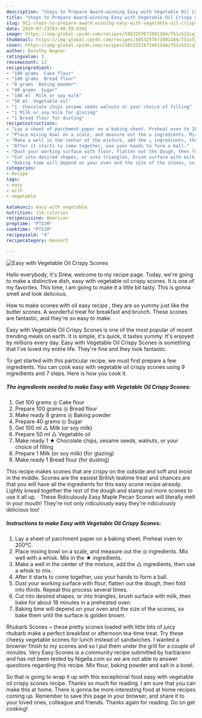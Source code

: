 ```yaml
---
description: "Steps to Prepare Award-winning Easy with Vegetable Oil Crispy Scones"
title: "Steps to Prepare Award-winning Easy with Vegetable Oil Crispy Scones"
slug: 911-steps-to-prepare-award-winning-easy-with-vegetable-oil-crispy-scones
date: 2020-07-23T03:48:59.839Z
image: https://img-global.cpcdn.com/recipes/5853257671901184/751x532cq70/easy-with-vegetable-oil-crispy-scones-recipe-main-photo.jpg
thumbnail: https://img-global.cpcdn.com/recipes/5853257671901184/751x532cq70/easy-with-vegetable-oil-crispy-scones-recipe-main-photo.jpg
cover: https://img-global.cpcdn.com/recipes/5853257671901184/751x532cq70/easy-with-vegetable-oil-crispy-scones-recipe-main-photo.jpg
author: Dorothy Wagner
ratingvalue: 3
reviewcount: 12
recipeingredient:
- "100 grams  Cake flour"
- "100 grams  Bread flour"
- "8 grams  Baking powder"
- "40 grams  Sugar"
- "100 ml  Milk or soy milk"
- "50 ml  Vegetable oil"
- "1  Chocolate chips sesame seeds walnuts or your choice of filling"
- "1 Milk or soy milk for glazing"
- "1 Bread flour for dusting"
recipeinstructions:
- "Lay a sheet of parchment paper on a baking sheet. Preheat oven to 200℃."
- "Place mixing bowl on a scale, and measure out the ◎ ingredients. Mix well with a whisk. Mix in the ★ ingredients."
- "Make a well in the center of the mixture, add the △ ingredients, then use a whisk to mix."
- "After it starts to come together, use your hands to form a ball."
- "Dust your working surface with flour, flatten out the dough, then fold into thirds. Repeat this process several times."
- "Cut into desired shapes, or into triangles, brush surface with milk, then bake for about 18 minutes in a preheated oven."
- "Baking time will depend on your oven and the size of the scones, so bake them until the surface is golden brown."
categories:
- Recipe
tags:
- easy
- with
- vegetable

katakunci: easy with vegetable 
nutrition: 214 calories
recipecuisine: American
preptime: "PT22M"
cooktime: "PT31M"
recipeyield: "4"
recipecategory: Dessert

---
```



![Easy with Vegetable Oil Crispy Scones](https://img-global.cpcdn.com/recipes/5853257671901184/751x532cq70/easy-with-vegetable-oil-crispy-scones-recipe-main-photo.jpg)

Hello everybody, it's Drew, welcome to my recipe page. Today, we're going to make a distinctive dish, easy with vegetable oil crispy scones. It is one of my favorites. This time, I am going to make it a little bit tasty. This is gonna smell and look delicious.

How to make scones with oil easy recipe , they are so yummy just like the butter scones. A wonderful treat for breakfast and brunch. These scones are fantastic, and they&#39;re so easy to make.

Easy with Vegetable Oil Crispy Scones is one of the most popular of recent trending meals on earth. It is simple, it's quick, it tastes yummy. It's enjoyed by millions every day. Easy with Vegetable Oil Crispy Scones is something that I've loved my entire life. They're fine and they look fantastic.


To get started with this particular recipe, we must first prepare a few ingredients. You can cook easy with vegetable oil crispy scones using 9 ingredients and 7 steps. Here is how you cook it.

<!--inarticleads1-->

##### The ingredients needed to make Easy with Vegetable Oil Crispy Scones:

1. Get 100 grams ◎ Cake flour
1. Prepare 100 grams ◎ Bread flour
1. Make ready 8 grams ◎ Baking powder
1. Prepare 40 grams ◎ Sugar
1. Get 100 ml △ Milk (or soy milk)
1. Prepare 50 ml △ Vegetable oil
1. Make ready 1 ★ Chocolate chips, sesame seeds, walnuts, or your choice of filling
1. Prepare 1 Milk (or soy milk) (for glazing)
1. Make ready 1 Bread flour (for dusting)


This recipe makes scones that are crispy on the outside and soft and moist in the middle. Scones are the easiest British teatime treat and chances are that you will have all the ingredients for this easy scone recipe already. Lightly knead together the rest of the dough and stamp out more scones to use it all up. · These Ridiculously Easy Maple Pecan Scones will literally melt in your mouth! They&#39;re not only ridiculously easy they&#39;re ridiculously delicious too! 

<!--inarticleads2-->

##### Instructions to make Easy with Vegetable Oil Crispy Scones:

1. Lay a sheet of parchment paper on a baking sheet. Preheat oven to 200℃.
1. Place mixing bowl on a scale, and measure out the ◎ ingredients. Mix well with a whisk. Mix in the ★ ingredients.
1. Make a well in the center of the mixture, add the △ ingredients, then use a whisk to mix.
1. After it starts to come together, use your hands to form a ball.
1. Dust your working surface with flour, flatten out the dough, then fold into thirds. Repeat this process several times.
1. Cut into desired shapes, or into triangles, brush surface with milk, then bake for about 18 minutes in a preheated oven.
1. Baking time will depend on your oven and the size of the scones, so bake them until the surface is golden brown.


Rhubarb Scones ~ these pretty scones loaded with little bits of juicy rhubarb make a perfect breakfast or afternoon tea-time treat. Try these cheesy vegetable scones for lunch instead of sandwiches. I wanted a browner finish to my scones and so I put them under the grill for a couple of minutes. Very Easy Scones is a community recipe submitted by barbarann and has not been tested by Nigella.com so we are not able to answer questions regarding this recipe. Mix flour, baking powder and salt in a bowl. 

So that is going to wrap it up with this exceptional food easy with vegetable oil crispy scones recipe. Thanks so much for reading. I am sure that you can make this at home. There is gonna be more interesting food at home recipes coming up. Remember to save this page in your browser, and share it to your loved ones, colleague and friends. Thanks again for reading. Go on get cooking!
